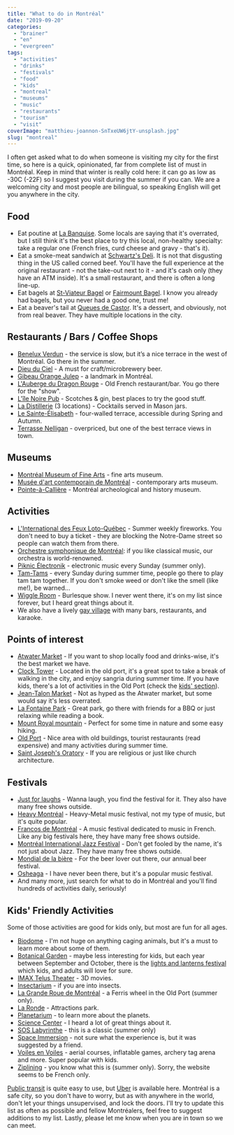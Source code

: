 ```yaml
---
title: "What to do in Montréal"
date: "2019-09-20"
categories: 
  - "brainer"
  - "en"
  - "evergreen"
tags: 
  - "activities"
  - "drinks"
  - "festivals"
  - "food"
  - "kids"
  - "montreal"
  - "museums"
  - "music"
  - "restaurants"
  - "tourism"
  - "visit"
coverImage: "matthieu-joannon-SnTxeUW6jtY-unsplash.jpg"
slug: "montreal"
---
```


I often get asked what to do when someone is visiting my city for the first time, so here is a quick, opinionated, far from complete list of must in Montréal. Keep in mind that winter is really cold here: it can go as low as -30C (-22F) so I suggest you visit during the summer if you can. We are a welcoming city and most people are bilingual, so speaking English will get you anywhere in the city.

## Food

- Eat poutine at [La Banquise](http://labanquise.com/en/). Some locals are saying that it's overrated, but I still think it's the best place to try this local, non-healthy specialty: take a regular one (French fries, curd cheese and gravy - that's it).
- Eat a smoke-meat sandwich at [Schwartz's Deli](http://www.schwartzsdeli.com/). It is not that disgusting thing in the US called corned beef. You'll have the full experience at the original restaurant - not the take-out next to it - and it's cash only (they have an ATM inside). It's a small restaurant, and there is often a long line-up.
- Eat bagels at [St-Viateur Bagel](http://www.stviateurbagel.com/) or [Fairmount Bagel](https://fairmountbagel.com/). I know you already had bagels, but you never had a good one, trust me!
- Eat a beaver's tail at [Queues de Castor](http://beavertails.com/). It's a dessert, and obviously, not from real beaver. They have multiple locations in the city.

## Restaurants / Bars / Coffee Shops

- [Benelux Verdun](http://www.brasseriebenelux.com/wellington) - the service is slow, but it’s a nice terrace in the west of Montréal. Go there in the summer.
- [Dieu du Ciel](https://dieuduciel.com/en/) - A must for craft/microbrewery beer.
- [Gibeau Orange Julep](https://en.wikipedia.org/wiki/Gibeau_Orange_Julep) - a landmark in Montréal.
- [L'Auberge du Dragon Rouge](http://oyez.ca/aubergedudragonrouge/) - Old French restaurant/bar. You go there for the "show".
- [L'île Noire Pub](http://ilenoire.com/) - Scotches & gin, best places to try the good stuff.
- [La Distillerie](https://www.pubdistillerie.com/) (3 locations) - Cocktails served in Mason jars.
- [Le Sainte-Élisabeth](http://www.ste-elisabeth.com/) - four-walled terrace, accessible during Spring and Autumn.
- [Terrasse Nelligan](http://terrassenelligan.com/home/) - overpriced, but one of the best terrace views in town.

## Museums

- [Montréal Museum of Fine Arts](https://www.mbam.qc.ca/en/) - fine arts museum.
- [Musée d'art contemporain de Montréal](https://macm.org/en/) - contemporary arts museum.
- [Pointe-à-Callière](https://pacmusee.qc.ca/en/) - Montréal archeological and history museum.

## Activities

- [L'International des Feux Loto-Québec](https://www.laronde.com/larondeen/linternational-des-feux/overview) - Summer weekly fireworks. You don't need to buy a ticket - they are blocking the Notre-Dame street so people can watch them from there.
- [Orchestre symphonique de Montréal](https://www.osm.ca/en/home-osm/): if you like classical music, our orchestra is world-renowned.
- [Piknic Électronik](http://www.parcjeandrapeau.com/en/piknic-electronik-electro-music-montreal/) - electronic music every Sunday (summer only).
- [Tam-Tams](https://en.wikipedia.org/wiki/Tam-Tams) - every Sunday during summer time, people go there to play tam tam together. If you don't smoke weed or don't like the smell (like me!), be warned...
- [Wiggle Room](http://wiggleroom.ca/) - Burlesque show. I never went there, it's on my list since forever, but I heard great things about it.
- We also have a lively [gay village](https://www.montrealgayvillage.com/) with many bars, restaurants, and karaoke.

## Points of interest

- [Atwater Market](https://www.marchespublics-mtl.com/en/marches/atwater-market/) - If you want to shop locally food and drinks-wise, it's the best market we have.
- [Clock Tower](http://www.oldportofmontreal.com/attraction/clock-tower) - Located in the old port, it's a great spot to take a break of walking in the city, and enjoy sangria during summer time. If you have kids, there's a lot of activities in the Old Port (check the [kids' section](#kids-activities)).
- [Jean-Talon Market](https://www.marchespublics-mtl.com/en/marches/jean-talon-market/) - Not as hyped as the Atwater market, but some would say it's less overrated.
- [La Fontaine Park](https://en.wikipedia.org/wiki/La_Fontaine_Park) - Great park, go there with friends for a BBQ or just relaxing while reading a book.
- [Mount Royal mountain](https://www.lemontroyal.qc.ca/en) - Perfect for some time in nature and some easy hiking.
- [Old Port](http://www.oldportofmontreal.com/) - Nice area with old buildings, tourist restaurants (read expensive) and many activities during summer time.
- [Saint Joseph's Oratory](https://www.saint-joseph.org/en/) - If you are religious or just like church architecture.

## Festivals

- [Just for laughs](https://www.hahaha.com/en) - Wanna laugh, you find the festival for it. They also have many free shows outside.
- [Heavy Montréal](https://www.heavymontreal.com/en) - Heavy-Metal music festival, not my type of music, but it's quite popular.
- [Francos de Montréal](https://www.francosmontreal.com/en-CA) - A music festival dedicated to music in French. Like any big festivals here, they have many free shows outside.
- [Montréal International Jazz Festival](http://www.montrealjazzfest.com/en-CA) - Don't get fooled by the name, it's not just about Jazz. They have many free shows outside.
- [Mondial de la bière](https://festivalmondialbiere.qc.ca) - For the beer lover out there, our annual beer festival.
- [Osheaga](https://www.osheaga.com/en) - I have never been there, but it's a popular music festival.
- And many more, just search for what to do in Montréal and you'll find hundreds of activities daily, seriously!

## Kids' Friendly Activities

Some of those activities are good for kids only, but most are fun for all ages.

- [Biodome](http://espacepourlavie.ca/en/biodome) - I'm not huge on anything caging animals, but it's a must to learn more about some of them.
- [Botanical Garden](http://espacepourlavie.ca/en/botanical-garden) - maybe less interesting for kids, but each year between September and October, there is the [lights and lanterns festival](https://www.youtube.com/watch?v=XJO4QXe7aHM) which kids, and adults will love for sure.
- [IMAX Telus Theater](https://www.montrealsciencecentre.com/imax-telus-theater) - 3D movies.
- [Insectarium](http://espacepourlavie.ca/en/insectarium) - if you are into insects.
- [La Grande Roue de Montréal](https://lagranderouedemontreal.com/ticket-booth/) - a Ferris wheel in the Old Port (summer only).
- [La Ronde](https://www.sixflags.com/larondeen) - Attractions park.
- [Planetarium](http://espacepourlavie.ca/en/planetarium?lang=en) - to learn more about the planets.
- [Science Center](https://www.montrealsciencecentre.com) - I heard a lot of great things about it.
- [SOS Labyrinthe](https://soslabyrinthe.com/en/) - this is a classic (summer only)
- [Space Immersion](https://theinfiniteexperience.world/en/montreal/) - not sure what the experience is, but it was suggested by a friend.
- [Voiles en Voiles](https://www.voilesenvoiles.com/en/) - aerial courses, inflatable games, archery tag arena and more. Super popular with kids.
- [Ziplining](https://mtlzipline.com) - you know what this is (summer only). Sorry, the website seems to be French only.

[Public transit](http://www.stm.info/en) is quite easy to use, but [Uber](https://www.uber.com/global/en/cities/montreal/) is available here. Montréal is a safe city, so you don't have to worry, but as with anywhere in the world, don't let your things unsupervised, and lock the doors. I'll try to update this list as often as possible and fellow Montréalers, feel free to suggest additions to my list. Lastly, please let me know when you are in town so we can meet.
